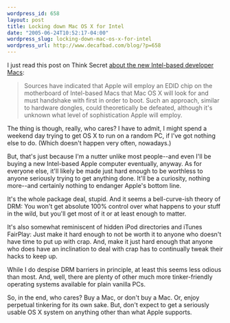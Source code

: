 ```yaml
--- 
wordpress_id: 658
layout: post
title: Locking down Mac OS X for Intel
date: "2005-06-24T10:52:17-04:00"
wordpress_slug: locking-down-mac-os-x-for-intel
wordpress_url: http://www.decafbad.com/blog/?p=658
---
```

I just read this post on Think Secret [about the new Intel-based developer Macs][macintel]:

  > Sources have indicated that Apple will employ an EDID chip on the motherboard of Intel-based Macs that Mac OS X will look for and must handshake with first in order to boot. Such an approach, similar to hardware dongles, could theoretically be defeated, although it's unknown what level of sophistication Apple will employ. 

  The thing is though, really, who cares?  I have to admit, I might spend a weekend day trying to get OS X to run on a random PC, if I've got nothing else to do.  (Which doesn't happen very often, nowadays.)

  But, that's just because I'm a nutter unlike most people--and even I'll be buying a new Intel-based Apple computer eventually, anyway.  As for everyone else, it'll likely be made just hard enough to be worthless to anyone seriously trying to get anything done.  It'll be a curiosity, nothing more--and certainly nothing to endanger Apple's bottom line.

  It's the whole package deal, stupid.  And it seems a bell-curve-ish theory of DRM: You won't get absolute 100% control over what happens to your stuff in the wild, but you'll get most of it or at least enough to matter. 

 It's also somewhat reminiscent of hidden iPod directories and iTunes FairPlay:  Just make it hard enough to not be worth it to anyone who doesn't have time to put up with crap.  And, make it just hard enough that anyone who does have an inclination to deal with crap has to continually tweak their hacks to keep up.

  While I do despise DRM barriers in principle, at least this seems less odious than most.  And, well, there are plenty of other much more tinker-friendly operating systems available for plain vanilla PCs.  

So, in the end, who cares?  Buy a Mac, or don't buy a Mac.  Or, enjoy perpetual tinkering for its own sake.  But, don't expect to get a seriously usable OS X system on anything other than what Apple supports.

[macintel]: http://www.thinksecret.com/news/0506intelmac.html
